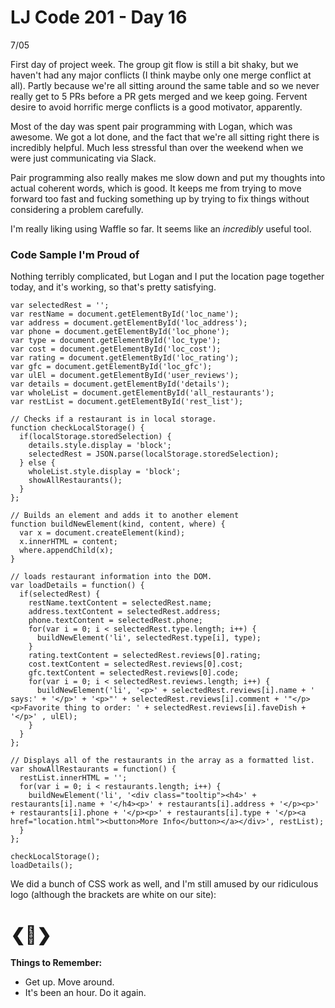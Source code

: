 # LJ Code 201 - Day 16
7/05

First day of project week. The group git flow is still a bit shaky, but we haven't had any major conflicts (I think maybe only one merge conflict at all). Partly because we're all sitting around the same table and so we never really get to 5 PRs before a PR gets merged and we keep going. Fervent desire to avoid horrific merge conflicts is a good motivator, apparently.

Most of the day was spent pair programming with Logan, which was awesome. We got a lot done, and the fact that we're all sitting right there is incredibly helpful. Much less stressful than over the weekend when we were just communicating via Slack.

Pair programming also really makes me slow down and put my thoughts into actual coherent words, which is good. It keeps me from trying to move forward too fast and fucking something up by trying to fix things without considering a problem carefully.

I'm really liking using Waffle so far. It seems like an *incredibly* useful tool.

### Code Sample I'm Proud of

Nothing terribly complicated, but Logan and I put the location page together today, and it's working, so that's pretty satisfying.

```
var selectedRest = '';
var restName = document.getElementById('loc_name');
var address = document.getElementById('loc_address');
var phone = document.getElementById('loc_phone');
var type = document.getElementById('loc_type');
var cost = document.getElementById('loc_cost');
var rating = document.getElementById('loc_rating');
var gfc = document.getElementById('loc_gfc');
var ulEl = document.getElementById('user_reviews');
var details = document.getElementById('details');
var wholeList = document.getElementById('all_restaurants');
var restList = document.getElementById('rest_list');

// Checks if a restaurant is in local storage.
function checkLocalStorage() {
  if(localStorage.storedSelection) {
    details.style.display = 'block';
    selectedRest = JSON.parse(localStorage.storedSelection);
  } else {
    wholeList.style.display = 'block';
    showAllRestaurants();
  }
};

// Builds an element and adds it to another element
function buildNewElement(kind, content, where) {
  var x = document.createElement(kind);
  x.innerHTML = content;
  where.appendChild(x);
}

// loads restaurant information into the DOM.
var loadDetails = function() {
  if(selectedRest) {
    restName.textContent = selectedRest.name;
    address.textContent = selectedRest.address;
    phone.textContent = selectedRest.phone;
    for(var i = 0; i < selectedRest.type.length; i++) {
      buildNewElement('li', selectedRest.type[i], type);
    }
    rating.textContent = selectedRest.reviews[0].rating;
    cost.textContent = selectedRest.reviews[0].cost;
    gfc.textContent = selectedRest.reviews[0].code;
    for(var i = 0; i < selectedRest.reviews.length; i++) {
      buildNewElement('li', '<p>' + selectedRest.reviews[i].name + ' says:' + '</p>' + '<p>"' + selectedRest.reviews[i].comment + '"</p><p>Favorite thing to order: ' + selectedRest.reviews[i].faveDish + '</p>' , ulEl);
    }
  }
};

// Displays all of the restaurants in the array as a formatted list.
var showAllRestaurants = function() {
  restList.innerHTML = '';
  for(var i = 0; i < restaurants.length; i++) {
    buildNewElement('li', '<div class="tooltip"><h4>' + restaurants[i].name + '</h4><p>' + restaurants[i].address + '</p><p>' + restaurants[i].phone + '</p><p>' + restaurants[i].type + '</p><a href="location.html"><button>More Info</button></a></div>', restList);
  }
};

checkLocalStorage();
loadDetails();
```

We did a bunch of CSS work as well, and I'm still amused by our ridiculous logo (although the brackets are white on our site):

# &#x276e;&#x1f357;&#x276f;

**Things to Remember:**

* Get up. Move around.
* It's been an hour. Do it again.